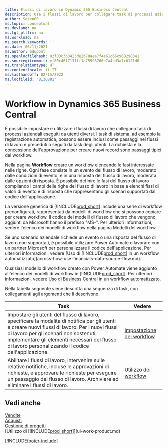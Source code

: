 ```yaml
---
title: Flussi di lavoro in Dynamic 365 Business Central
description: Usa i flussi di lavoro per collegare task di processi aziendali eseguiti da utenti diversi. Le attività di sistema, come la pubblicazione automatica, possono essere incluse come passaggi del flusso di lavoro.
author: SorenGP
ms.topic: conceptual
ms.devlang: na
ms.tgt_pltfrm: na
ms.workload: na
ms.search.keywords: ''
ms.date: 06/11/2021
ms.author: edupont
ms.openlocfilehash: 02f03c3b3423de2b78aea7f4e61c65c968290341
ms.sourcegitcommit: ef80c461713fff1a75998766e7a4ed3a7c6121d0
ms.translationtype: HT
ms.contentlocale: it-IT
ms.lasthandoff: 02/15/2022
ms.locfileid: "8130881"
---
```

# <a name="workflows-in-dynamics-365-business-central"></a>Workflow in Dynamics 365 Business Central

È possibile impostare e utilizzare i flussi di lavoro che collegano task di processi aziendali eseguiti da utenti diversi. I task di sistema, ad esempio la registrazione automatica, possono essere inclusi come passaggi nei flussi di lavoro e preceduti o seguiti da task degli utenti. La richiesta e la concessione dell'approvazione per creare nuovi record sono passaggi tipici del workflow.  

 Nella pagina **Workflow** creare un workflow elencando le fasi interessate nelle righe. Ogni fase consiste in un evento del flusso di lavoro, moderato dalle condizioni di evento, e in una risposta del flusso di lavoro, moderata dalle opzioni di risposta. È possibile definire le fasi del flusso di lavoro compilando i campi delle righe del flusso di lavoro in base a elenchi fissi di valori di evento e di risposta che rappresentano gli scenari supportati dal codice dell'applicazione.  

 La versione generica di [!INCLUDE[prod_short](includes/prod_short.md)] include una serie di workflow preconfigurati, rappresentati da modelli di workflow che si possono copiare per creare workflow. Il codice dei modelli di flusso di lavoro che vengono aggiunti da Microsoft hanno il prefisso "MS-". Per ulteriori informazioni, vedere l'elenco dei modelli di workflow nella pagina Modelli del workflow.  

 Se uno scenario aziendale richiede un evento o una risposta del flusso di lavoro non supportati, è possibile utilizzare Power Automate o lavorare con un partner Microsoft per personalizzare il codice dell'applicazione. Per ulteriori informazioni, vedere [Uso di [!INCLUDE[prod_short](includes/prod_short.md)] in un workflow automatizzato](across-how-use-financials-data-source-flow.md).

Qualsiasi modello di workflow creato con Power Automate viene aggiunto all'elenco dei modelli di workflow in [!INCLUDE[prod_short](includes/prod_short.md)]. Per ulteriori informazioni, vedere [Uso di Business Central in un workflow automatizzato](across-how-use-financials-data-source-flow.md).  

 Nella tabella seguente viene descritta una sequenza di task, con collegamenti agli argomenti che li descrivono.  

|**Task**|**Vedere**|  
|------------|-------------|  
|Impostare gli utenti del flusso di lavoro, specificare la modalità di notifica per gli utenti e creare nuovi flussi di lavoro. Per i nuovi flussi di lavoro per gli scenari non sostenuti, implementare gli elementi necessari del flusso di lavoro personalizzando il codice dell'applicazione.|[Impostazione dei workflow](across-set-up-workflows.md)|  
|Abilitare i flussi di lavoro, intervenire sulle relative notifiche, incluse le approvazioni di richieste, e approvare le richieste per eseguire un passaggio del flusso di lavoro. Archiviare ed eliminare i flussi di lavoro.|[Utilizzo dei workflow](across-use-workflows.md)|  

## <a name="see-also"></a>Vedi anche

[Vendite](sales-manage-sales.md)  
[Acquisti](purchasing-manage-purchasing.md)  
[Gestione di progetti](projects-manage-projects.md)  
[Utilizzo di [!INCLUDE[prod_short](includes/prod_short.md)]](ui-work-product.md)  


[!INCLUDE[footer-include](includes/footer-banner.md)]